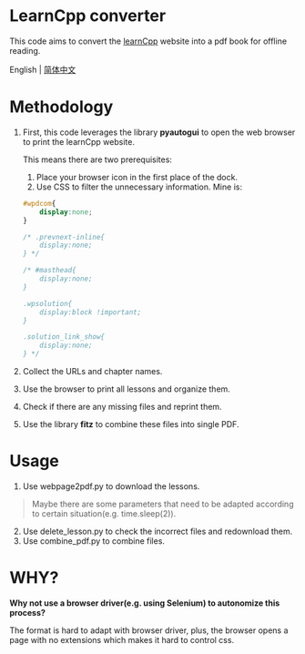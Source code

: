 # LearnCpp converter

This code aims to convert the [learnCpp](https://www.learncpp.com/) website into a pdf book for offline reading.

English | [简体中文](./README_ZH.md)

# Methodology

1. First, this code leverages the library **pyautogui** to open the web browser to print the learnCpp website.

   This means there are two prerequisites:

   1. Place your browser icon in the first place of the dock.
   2. Use CSS to filter the unnecessary information. Mine is:

   ```css
   #wpdcom{
       display:none;
   }
   
   /* .prevnext-inline{
       display:none;
   } */
   
   /* #masthead{
       display:none;
   }
   
   .wpsolution{
       display:block !important;
   }
   
   .solution_link_show{
       display:none;
   } */
   ```

2. Collect the URLs and chapter names.
3. Use the browser to print all lessons and organize them.
4. Check if there are any missing files and reprint them.
5. Use the library **fitz** to combine these files into single PDF.

# Usage

1. Use webpage2pdf.py to download the lessons.

> Maybe there are some parameters that need to be adapted according to certain situation(e.g. time.sleep(2)).

2. Use delete_lesson.py to check the incorrect files and redownload them.
3. Use combine_pdf.py to combine files.

# WHY?

**Why not use a browser driver(e.g. using Selenium) to autonomize this process?**

The format is hard to adapt with browser driver, plus, the browser opens a page with no extensions which makes it hard to control css.

